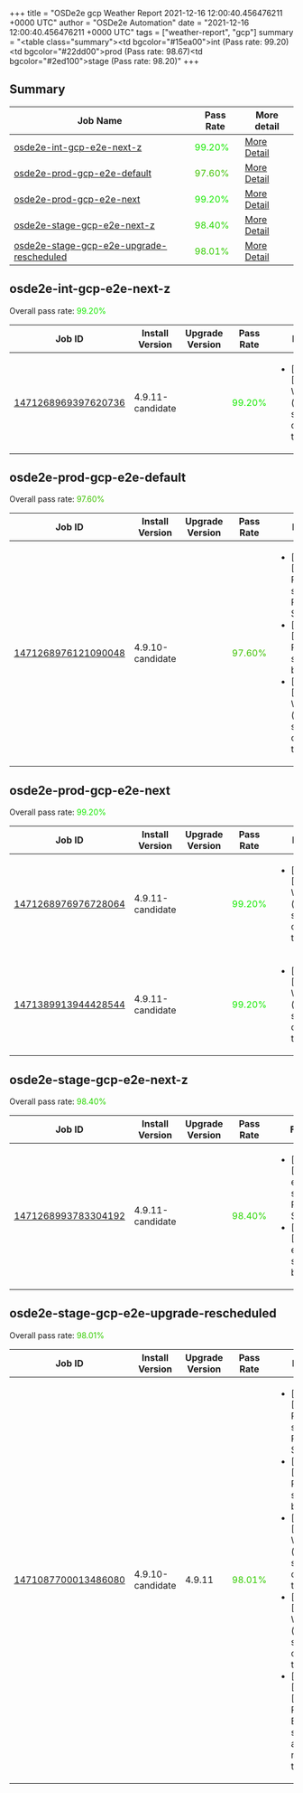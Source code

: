 +++
title = "OSDe2e gcp Weather Report 2021-12-16 12:00:40.456476211 +0000 UTC"
author = "OSDe2e Automation"
date = "2021-12-16 12:00:40.456476211 +0000 UTC"
tags = ["weather-report", "gcp"]
summary = "<table class=\"summary\"><tr><td bgcolor=\"#15ea00\"></td><td>int (Pass rate: 99.20)</td></tr><tr><td bgcolor=\"#22dd00\"></td><td>prod (Pass rate: 98.67)</td></tr><tr><td bgcolor=\"#2ed100\"></td><td>stage (Pass rate: 98.20)</td></tr></table>"
+++
## Summary

| Job Name | Pass Rate | More detail |
|----------|-----------|-------------|
|[osde2e-int-gcp-e2e-next-z](https://prow.ci.openshift.org/?job=osde2e-int-gcp-e2e-next-z)| <span style="color:#15ea00;">99.20%</span>|[More Detail](#osde2e-int-gcp-e2e-next-z)|
|[osde2e-prod-gcp-e2e-default](https://prow.ci.openshift.org/?job=osde2e-prod-gcp-e2e-default)| <span style="color:#3ec100;">97.60%</span>|[More Detail](#osde2e-prod-gcp-e2e-default)|
|[osde2e-prod-gcp-e2e-next](https://prow.ci.openshift.org/?job=osde2e-prod-gcp-e2e-next)| <span style="color:#15ea00;">99.20%</span>|[More Detail](#osde2e-prod-gcp-e2e-next)|
|[osde2e-stage-gcp-e2e-next-z](https://prow.ci.openshift.org/?job=osde2e-stage-gcp-e2e-next-z)| <span style="color:#29d600;">98.40%</span>|[More Detail](#osde2e-stage-gcp-e2e-next-z)|
|[osde2e-stage-gcp-e2e-upgrade-rescheduled](https://prow.ci.openshift.org/?job=osde2e-stage-gcp-e2e-upgrade-rescheduled)| <span style="color:#33cc00;">98.01%</span>|[More Detail](#osde2e-stage-gcp-e2e-upgrade-rescheduled)|



## osde2e-int-gcp-e2e-next-z

Overall pass rate: <span style="color:#15ea00;">99.20%</span>

| Job ID | Install Version | Upgrade Version | Pass Rate | Failures |
|--------|-----------------|-----------------|-----------|----------|
[1471268969397620736](https://prow.ci.openshift.org/view/gs/origin-ci-test/logs/osde2e-int-gcp-e2e-next-z/1471268969397620736) | 4.9.11-candidate |  | <span style="color:#15ea00;">99.20%</span>|<ul><li>[install] [Suite: e2e] Workload (guestbook) should get created in the cluster</li></ul>



## osde2e-prod-gcp-e2e-default

Overall pass rate: <span style="color:#3ec100;">97.60%</span>

| Job ID | Install Version | Upgrade Version | Pass Rate | Failures |
|--------|-----------------|-----------------|-----------|----------|
[1471268976121090048](https://prow.ci.openshift.org/view/gs/origin-ci-test/logs/osde2e-prod-gcp-e2e-default/1471268976121090048) | 4.9.10-candidate |  | <span style="color:#3ec100;">97.60%</span>|<ul><li>[install] [Suite: e2e] Pods should be Running or Succeeded</li><li>[install] [Suite: e2e] Pods should not be Failed</li><li>[install] [Suite: e2e] Workload (guestbook) should get created in the cluster</li></ul>



## osde2e-prod-gcp-e2e-next

Overall pass rate: <span style="color:#15ea00;">99.20%</span>

| Job ID | Install Version | Upgrade Version | Pass Rate | Failures |
|--------|-----------------|-----------------|-----------|----------|
[1471268976976728064](https://prow.ci.openshift.org/view/gs/origin-ci-test/logs/osde2e-prod-gcp-e2e-next/1471268976976728064) | 4.9.11-candidate |  | <span style="color:#15ea00;">99.20%</span>|<ul><li>[install] [Suite: e2e] Workload (guestbook) should get created in the cluster</li></ul>
[1471389913944428544](https://prow.ci.openshift.org/view/gs/origin-ci-test/logs/osde2e-prod-gcp-e2e-next/1471389913944428544) | 4.9.11-candidate |  | <span style="color:#15ea00;">99.20%</span>|<ul><li>[install] [Suite: e2e] Workload (guestbook) should get created in the cluster</li></ul>



## osde2e-stage-gcp-e2e-next-z

Overall pass rate: <span style="color:#29d600;">98.40%</span>

| Job ID | Install Version | Upgrade Version | Pass Rate | Failures |
|--------|-----------------|-----------------|-----------|----------|
[1471268993783304192](https://prow.ci.openshift.org/view/gs/origin-ci-test/logs/osde2e-stage-gcp-e2e-next-z/1471268993783304192) | 4.9.11-candidate |  | <span style="color:#29d600;">98.40%</span>|<ul><li>[install] [Suite: e2e] Pods should be Running or Succeeded</li><li>[install] [Suite: e2e] Pods should not be Failed</li></ul>



## osde2e-stage-gcp-e2e-upgrade-rescheduled

Overall pass rate: <span style="color:#33cc00;">98.01%</span>

| Job ID | Install Version | Upgrade Version | Pass Rate | Failures |
|--------|-----------------|-----------------|-----------|----------|
[1471087700013486080](https://prow.ci.openshift.org/view/gs/origin-ci-test/logs/osde2e-stage-gcp-e2e-upgrade-rescheduled/1471087700013486080) | 4.9.10-candidate | 4.9.11 | <span style="color:#33cc00;">98.01%</span>|<ul><li>[install] [Suite: e2e] Pods should be Running or Succeeded</li><li>[install] [Suite: e2e] Pods should not be Failed</li><li>[install] [Suite: e2e] Workload (guestbook) should get created in the cluster</li><li>[upgrade] [Suite: e2e] Workload (guestbook) should get created in the cluster</li><li>[upgrade] [Suite: e2e] [OSD] Prometheus Exporters should exist and be running in the cluster</li></ul>




